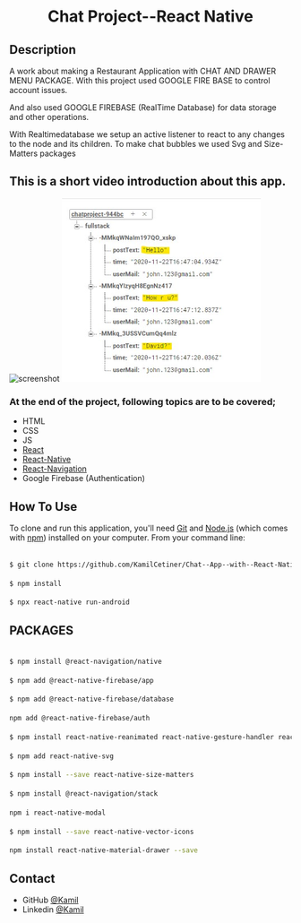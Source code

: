 <h1 align="center">Chat Project--React Native</h1>


## Description

A work about making a Restaurant Application with CHAT AND DRAWER MENU PACKAGE.
With this project used GOOGLE FIRE BASE to control account issues.

And also used GOOGLE FIREBASE (RealTime Database)  for data storage and other operations.

With Realtimedatabase we setup an active listener to react to any changes to the node and its children.
To make chat bubbles we used Svg and Size-Matters packages



## This is a short video introduction about this app.

![screenshot](overview/Chat_Video.gif)
![screenshot](overview/Chat.jpg)


### At the end of the project, following topics are to be covered;

- HTML
- CSS
- JS
- [React](https://reactjs.org/)
- [React-Native](https://reactnative.dev/)
- [React-Navigation](https://reactnavigation.org/)
- Google Firebase (Authentication)


## How To Use

To clone and run this application, you'll need [Git](https://git-scm.com) and [Node.js](https://nodejs.org/en/download/) (which comes with [npm](http://npmjs.com)) installed on your computer. From your command line:

```bash

$ git clone https://github.com/KamilCetiner/Chat--App--with--React-Native

$ npm install

$ npx react-native run-android

```
## PACKAGES

```bash

$ npm install @react-navigation/native

$ npm add @react-native-firebase/app

$ npm add @react-native-firebase/database

npm add @react-native-firebase/auth

$ npm install react-native-reanimated react-native-gesture-handler react-native-screens react-native-safe-area-context @react-native-community/masked-view

$ npm add react-native-svg

$ npm install --save react-native-size-matters

$ npm install @react-navigation/stack

npm i react-native-modal

$ npm install --save react-native-vector-icons

npm install react-native-material-drawer --save

```

## Contact

- GitHub [@Kamil](https://github.com/KamilCetiner)
- Linkedin [@Kamil](https://www.linkedin.com/in/kamil-%C3%A7etiner-b09a601ab/)